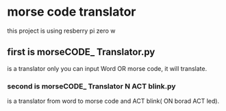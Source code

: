 # morse code translator
this project is using resberry pi zero w



## first is morseCODE_ Translator.py
is a translator only you can input Word OR morse code, it will translate.





### second is morseCODE_ Translator N ACT blink.py
is a translator from word to morse code and ACT blink( ON borad ACT led).
